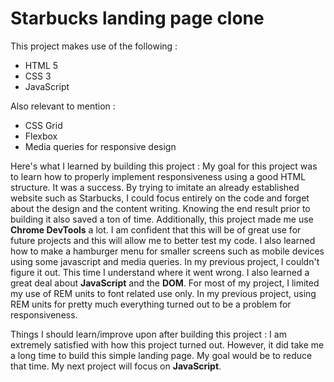 # Starbucks landing page clone
This project makes use of the following :
- HTML 5
- CSS 3
- JavaScript

Also relevant to mention :
- CSS Grid
- Flexbox
- Media queries for responsive design

Here's what I learned by building this project :
My goal for this project was to learn how to properly implement responsiveness using a good HTML structure. It was a success. By trying to imitate an already established website such as Starbucks, I could focus entirely on the code and forget about the design and the content writing. Knowing the end result prior to building it also saved a ton of time. Additionally, this project made me use **Chrome DevTools** a lot. I am confident that this will be of great use for future projects and this will allow me to better test my code. I also learned how to make a hamburger menu for smaller screens such as mobile devices using some javascript and media queries. In my previous project, I couldn't figure it out. This time I understand where it went wrong. I also learned a great deal about **JavaScript** and the **DOM**. For most of my project, I limited my use of REM units to font related use only. In my previous project, using REM units for pretty much everything turned out to be a problem for responsiveness.

Things I should learn/improve upon after building this project :
I am extremely satisfied with how this project turned out. However, it did take me a long time to build this simple landing page. My goal would be to reduce that time. My next project will focus on **JavaScript**.
